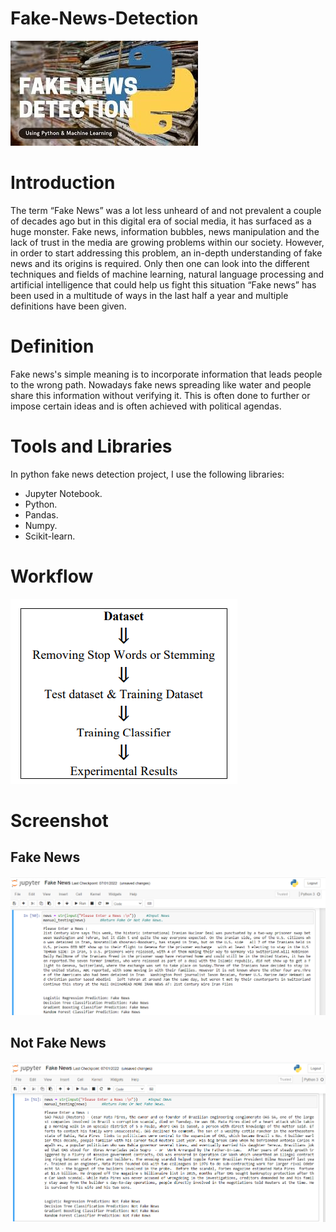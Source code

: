 # Fake-News-Detection
![](Images/news.png)
# Introduction
The term “Fake News” was a lot less unheard of and not prevalent a couple of decades ago but in this digital era of social media, it has surfaced as a huge monster. Fake news, information bubbles, news manipulation and the lack of trust in the media are growing problems within our society. However, in order to start addressing this problem, an in-depth understanding of fake news and its origins is required. Only then one can look into the different techniques and fields of machine learning, natural language processing and artificial intelligence that could help us fight this situation “Fake news” has been used in a multitude of ways in the last half a year and multiple definitions have been given. 

# Definition
Fake news's simple meaning is to incorporate information that leads people to the wrong path. Nowadays fake news spreading like water and people share this information without verifying it. This is often done to further or impose certain ideas and is often achieved with political agendas.

# Tools and Libraries
In python fake news detection project, I use the following libraries: <br />
* Jupyter Notebook.   <br />
* Python.  <br />
* Pandas.  <br />
* Numpy.    <br />
* Scikit-learn.   <br />

# Workflow
![](Images/flow.png)
# Screenshot
## Fake News
![](Images/fake.png)

## Not Fake News
![](Images/real.png)



